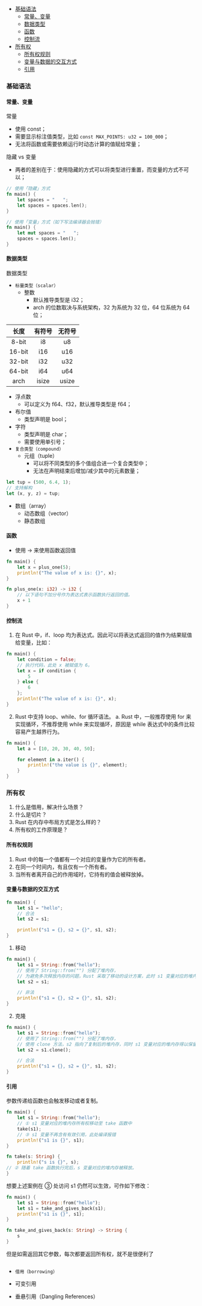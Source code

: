 <!--
abbrlink: 9oeefka1
-->

- [基础语法](#基础语法)
  - [常量、变量](#常量变量)
  - [数据类型](#数据类型)
  - [函数](#函数)
  - [控制流](#控制流)
- [所有权](#所有权)
  - [所有权规则](#所有权规则)
  - [变量与数据的交互方式](#变量与数据的交互方式)
  - [引用](#引用)


### 基础语法

#### 常量、变量

常量
* 使用 const；
* 需要显示标注值类型，比如 `const MAX_POINTS: u32 = 100_000`；
* 无法将函数或需要依赖运行时动态计算的值赋给常量；

隐藏 vs 变量
* 两者的差别在于：使用隐藏的方式可以将类型进行重置，而变量的方式不可以；

```rust
// 使用「隐藏」方式
fn main() {
    let spaces = "   ";
    let spaces = spaces.len();
}

// 使用「变量」方式（如下写法编译器会抛错）
fn main() {
    let mut spaces = "   ";
    spaces = spaces.len();
}
```

#### 数据类型

数据类型
* `标量类型（scalar）`
  * 整数
    * 默认推导类型是 i32；
    * arch 的位数取决与系统架构，32 为系统为 32 位，64 位系统为 64 位；

|  长度  | 有符号 | 无符号 |
| :----: | :----: | :----: |
| 8-bit  |   i8   |   u8   |
| 16-bit |  i16   |  u16   |
| 32-bit |  i32   |  u32   |
| 64-bit |  i64   |  u64   |
|  arch  | isize  | usize  |

  * 浮点数
    * 可以定义为 f64、f32，默认推导类型是 f64；
  * 布尔值
    * 类型声明是 bool；
  * 字符
    * 类型声明是 char；
    * 需要使用单引号；
* `复合类型（compound）`
  * 元组（tuple）
    * 可以将不同类型的多个值组合进一个复合类型中；
    * 无法在声明结束后增加/减少其中的元素数量；

```rust
let tup = (500, 6.4, 1);
// 支持解构
let (x, y, z) = tup;
```

  * 数组（array）
    * 动态数组（vector）
    * 静态数组

#### 函数

* 使用 -> 来使用函数返回值

```rust
fn main() {
    let x = plus_one(5);
    println!("The value of x is: {}", x);
}

fn plus_one(x: i32) -> i32 {
    // 以下语句不加分号作为表达式表示函数执行返回的值。
    x + 1
}
```

#### 控制流

1. 在 Rust 中，if、loop 均为表达式。因此可以将表达式返回的值作为结果赋值给变量，比如：

```Rust
fn main() {
    let condition = false;
    // 执行代码，此处 x 被赋值为 6。
    let x = if condition {
        5
    } else {
        6
    };
    println!("The value of x is: {}", x);
}
```

2. Rust 中支持 loop、while、for 循环语法。
   a. Rust 中，一般推荐使用 for 来实现循环，不推荐使用 while 来实现循环，原因是 while 表达式中的条件比较容易产生越界行为。

```rust
fn main() {
    let a = [10, 20, 30, 40, 50];

    for element in a.iter() {
        println!("the value is {}", element);
    }
}
```

### 所有权

1. 什么是借用，解决什么场景？
2. 什么是切片？
3. Rust 在内存中布局方式是怎么样的？
4. 所有权的工作原理是？

#### 所有权规则

1. Rust 中的每一个值都有一个对应的变量作为它的所有者。
2. 在同一个时间内，有且仅有一个所有者。
3. 当所有者离开自己的作用域时，它持有的值会被释放掉。

#### 变量与数据的交互方式

```rust
fn main() {
    let s1 = "hello";
    // 合法
    let s2 = s1;

    println!("s1 = {}, s2 = {}", s1, s2);
}
```

1. 移动

```rust
fn main() {
    let s1 = String::from("hello");
    // 使用了 String::from("") 分配了堆内存，
    // 为避免多次释放内存的问题，Rust 采取了移动的设计方案，此时 s1 变量对应的堆内存被移动到了 s2 变量中。
    let s2 = s1;

    // 非法
    println!("s1 = {}, s2 = {}", s1, s2);
}
```

2. 克隆

```rust
fn main() {
    let s1 = String::from("hello");
    // 使用了 String::from("") 分配了堆内存，
    // 使用 clone 方法，s2 指向了复制后的堆内存，同时 s1 变量对应的堆内存得以保留。
    let s2 = s1.clone();

    // 合法
    println!("s1 = {}, s2 = {}", s1, s2);
}
```

#### 引用

参数传递给函数也会触发移动或者复制。

```rust
fn main() {
    let s1 = String::from("hello");
    // ① s1 变量对应的堆内存所有权移动至 take 函数中
    take(s1);
    // ③ s1 变量不再含有有效引用，此处编译报错
    println!("s1 is {}", s1);
}

fn take(s: String) {
    println!("s is {}", s);
// ② 随着 take 函数执行完后，s 变量对应的堆内存被释放。
}
```

想要上述案例在 ③ 处访问 s1 仍然可以生效，可作如下修改：

```rust
fn main() {
    let s1 = String::from("hello");
    let s1 = take_and_gives_back(s1);
    println!("s1 is {}", s1);
}

fn take_and_gives_back(s: String) -> String {
    s
}
```

但是如需返回其它参数，每次都要返回所有权，就不是很便利了

```rust

```

* `借用（borrowing）`



* 可变引用
* 垂悬引用（Dangling References）
